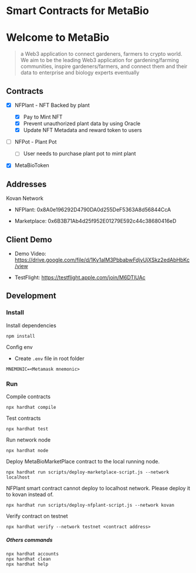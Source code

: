 # Smart Contracts for MetaBio

# Welcome to MetaBio

> a Web3 application to connect gardeners, farmers to crypto world. We aim to be the leading Web3 application for gardening/farming communities, inspire gardeners/farmers, and connect them and their data to enterprise and biology experts eventually

## Contracts

- [x] NFPlant - NFT Backed by plant

  - [x] Pay to Mint NFT
  - [x] Prevent unauthorized plant data by using Oracle
  - [x] Update NFT Metadata and reward token to users

- [ ] NFPot - Plant Pot

  - [ ] User needs to purchase plant pot to mint plant

- [x] MetaBioToken


## Addresses

Kovan Network

- NFPlant: 0x8A0e196292D4790DA0d255DeF5363A8d56844CcA

- Marketplace: 0x6B3B71Ab4d25f952E01279E592c44c38680416eD

## Client Demo

- Demo Video: https://drive.google.com/file/d/1Ky1aIM3PbbabwFdjyUjXSkz2edAbHbKc/view

- TestFlight: https://testflight.apple.com/join/M6DTlUAc

## Development

### Install

Install dependencies

```
npm install
```

Config env

- Create `.env` file in root folder

```
MNEMONIC=<Metamask mnemonic>
```

### Run

Compile contracts

```
npx hardhat compile
```

Test contracts

```
npx hardhat test
```

Run network node

```
npx hardhat node
```

Deploy MetaBioMarketPlace contract to the local running node.

```
npx hardhat run scripts/deploy-marketplace-script.js --network localhost
```

NFPlant smart contract cannot deploy to localhost network. Please deploy it to kovan instead of.

```
npx hardhat run scripts/deploy-nfplant-script.js --network kovan
```

Verify contract on testnet

```
npx hardhat verify --network testnet <contract address>
```

##### Others commands

```shell
npx hardhat accounts
npx hardhat clean
npx hardhat help
```
